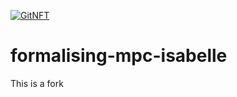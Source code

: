 [![GitNFT](https://img.shields.io/badge/%F0%9F%94%AE-Open%20in%20GitNFT-darkviolet?style=plastic)](https://gitnft.quine.sh/app/commits/list/repo/formalising-mpc-isabelle)

# formalising-mpc-isabelle

This is a fork
